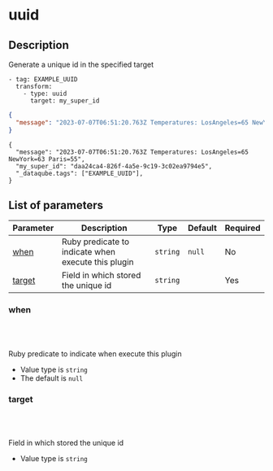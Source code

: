 # uuid <Badge type='tip' text='community' vertical='top' />

## Description

Generate a unique id in the specified target


  <CodeGroup>
  <CodeGroupItem title='CONFIG'>

```yaml{6-7}
- tag: EXAMPLE_UUID
  transform:
    - type: uuid
      target: my_super_id
```

  </CodeGroupItem>
  <CodeGroupItem title='EVENT'>

  ```json
  {
    "message": "2023-07-07T06:51:20.763Z Temperatures: LosAngeles=65 NewYork=63 Paris=55"
  }
  ```
  
  </CodeGroupItem>
  <CodeGroupItem title='OUTPUT'>
  
  ```json{5-15}
  {
    "message": "2023-07-07T06:51:20.763Z Temperatures: LosAngeles=65 NewYork=63 Paris=55",
    "my_super_id": "daa24ca4-826f-4a5e-9c19-3c02ea9794e5",
    "_dataqube.tags": ["EXAMPLE_UUID"],
  }
  ```
  
  </CodeGroupItem>
</CodeGroup>
  

## List of parameters

| Parameter | Description | Type | Default | Required |
|---|---|---|---|---|
| [when](#when) | Ruby predicate to indicate when execute this plugin | <code>string</code> | `null` | No |
| [target](#target) | Field in which stored the unique id | <code>string</code> |  | Yes |

### when

<br/>
<Badge type='warning' text='optional' vertical='bottom' />
<br/><br/>
Ruby predicate to indicate when execute this plugin

- Value type is <code>string</code>
- The default is `null`

### target

<br/>
<Badge type='tip' text='required' vertical='bottom' />
<br/><br/>
Field in which stored the unique id

- Value type is <code>string</code>

